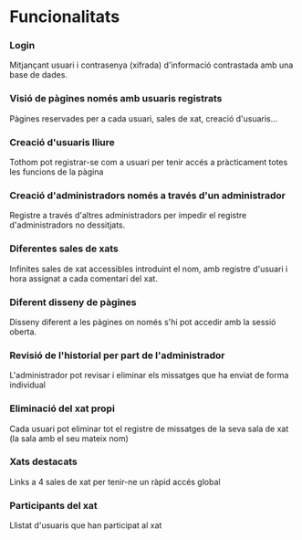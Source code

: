 # Funcionalitats

### Login
Mitjançant usuari i contrasenya (xifrada) d'informació contrastada amb una base de dades.

### Visió de pàgines només amb usuaris registrats
Pàgines reservades per a cada usuari, sales de xat, creació d'usuaris...

### Creació d'usuaris lliure
Tothom pot registrar-se com a usuari per tenir accés a pràcticament totes les funcions de la pàgina

### Creació d'administradors només a través d'un administrador
Registre a través d'altres administradors per impedir el registre d'administradors no dessitjats.

### Diferentes sales de xats
Infinites sales de xat accessibles introduint el nom, amb registre d'usuari i hora assignat a cada comentari del xat.

### Diferent disseny de pàgines 
Disseny diferent a les pàgines on només s'hi pot accedir amb la sessió oberta.

### Revisió de l'historial per part de l'administrador
L'administrador pot revisar i eliminar els missatges que ha enviat de forma individual

### Eliminació del xat propi
Cada usuari pot eliminar tot el registre de missatges de la seva sala de xat (la sala amb el seu mateix nom)

### Xats destacats
Links a 4 sales de xat per tenir-ne un ràpid accés global

### Participants del xat
Llistat d'usuaris que han participat al xat 